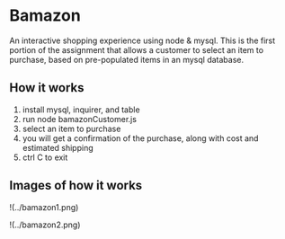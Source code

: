 # Bamazon

An interactive shopping experience using node & mysql.  This is the first portion of the assignment that allows a customer to select an item to purchase, based on pre-populated items in an mysql database.

## How it works

1. install mysql, inquirer, and table
2. run node bamazonCustomer.js
3. select an item to purchase
4. you will get a confirmation of the purchase, along with cost and estimated shipping
5. ctrl C to exit

## Images of how it works
!(../bamazon1.png)

!(../bamazon2.png)


